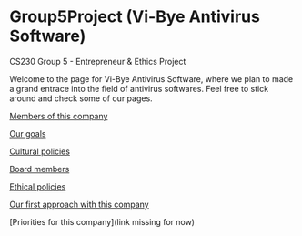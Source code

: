 # Group5Project (Vi-Bye Antivirus Software)
CS230 Group 5 -  Entrepreneur &amp; Ethics Project

Welcome to the page for Vi-Bye Antivirus Software, where we plan to made a grand entrace into the field of antivirus softwares.
Feel free to stick around and check some of our pages.

[Members of this company](https://github.com/jdhariwal/Group5Project/wiki/ITEM-1:-Members-from-the-team-and-their-introductions)

[Our goals](https://github.com/jdhariwal/Group5Project/wiki/ITEM-1:-What-is-this-company-and-its-goal)

[Cultural policies](https://github.com/jdhariwal/Group5Project/wiki/ITEM-2:-Cultural-policies)

[Board members](https://github.com/jdhariwal/Group5Project/wiki/ITEM-3:-Board)

[Ethical policies](https://github.com/jdhariwal/Group5Project/wiki/ITEM-3:-Core-items)

[Our first approach with this company](https://github.com/jdhariwal/Group5Project/wiki/ITEM-4:-Experimentation)

[Priorities for this company](link missing for now)
